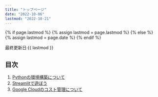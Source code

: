 ```yaml
---
title: "トップページ"
date: "2022-10-06"
lastmod: "2022-10-21"
---
```


{% if page.lastmod %}
  {% assign lastmod = page.lastmod %}
{% else %}
  {% assign lastmod = page.date %}
{% endif %}

<span class="date">最終更新日:{{ lastmod }}</span>
## 目次

1. [Pythonの環境構築について](./python_environment.md)
2. [Streamlitで遊ぼう](./streamlit.md)
3. [Google Cloudのコスト管理について](./gcp_cost_monitoring.md)